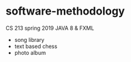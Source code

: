 # software-methodology
CS 213 spring 2019 
JAVA 8 & FXML 
- song library 
- text based chess
- photo album
